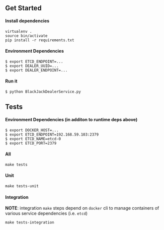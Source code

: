 ## Get Started

#### Install dependencies
```
virtualenv .
source bin/activate
pip install -r requirements.txt
```

#### Environment Dependencies
```
$ export ETCD_ENDPOINT=...
$ export DEALER_UUID=...
$ export DEALER_ENDPOINT=...
```

#### Run it
```
$ python BlackJackDealerService.py
```

## Tests

#### Environment Dependencies (in additon to runtime deps above)
```
$ export DOCKER_HOST=...
$ export ETCD_ENDPOINT=192.168.59.103:2379
$ export ETCD_NAME=etcd-0
$ export ETCD_PORT=2379
```

#### All
```
make tests
```

#### Unit
```
make tests-unit
```

#### Integration
**NOTE**: integration `make` steps depend on `docker` cli to manage containers of various service dependencies (i.e. `etcd`)
```
make tests-integration
```